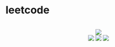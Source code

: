 # leetcode

<div align="center">
<br/>
<img src="https://img.shields.io/badge/Solved-469/3087%20=%2015%25-blue.svg?style=flat-square" />
<br/>
<img src="https://img.shields.io/badge/Easy-210/782-5CB85D.svg?style=flat-square" />
<img src="https://img.shields.io/badge/Medium-202/1620-F0AE4E.svg?style=flat-square" />
<img src="https://img.shields.io/badge/Hard-57/685-D95450.svg?style=flat-square" />
</div>